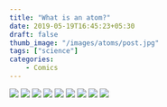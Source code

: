 ```yaml
---
title: "What is an atom?"
date: 2019-05-19T16:45:23+05:30
draft: false
thumb_image: "/images/atoms/post.jpg"
tags: ["science"]
categories:
    - Comics
---
```


![](/images/atoms/Page_1.jpg)
![](/images/atoms/Page_2.jpg)
![](/images/atoms/Page_3.jpg)
![](/images/atoms/Page_4.jpg)
![](/images/atoms/Page_5.jpg)
![](/images/atoms/Page_6.jpg)
![](/images/atoms/Page_7.jpg)
![](/images/atoms/Page_8.jpg)
![](/images/atoms/Page_9.jpg)
